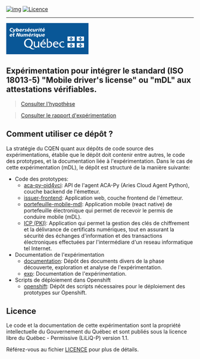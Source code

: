 [![img](https://img.shields.io/badge/Cycle%20de%20Vie-Phase%20d%C3%A9couverte-339999)](https://www.quebec.ca/gouv/politiques-orientations/vitrine-numeriqc/accompagnement-des-organismes-publics/demarche-conception-services-numeriques)
[![Licence](https://img.shields.io/badge/Licence-LiLiQ--R-blue)](LICENCE)

---

<div>
    <img src="https://github.com/CQEN-QDCE/.github/blob/main/images/mcn.png" />
</div>

## Expérimentation pour intégrer le standard (ISO 18013-5) "Mobile driver's license" ou "mDL" aux attestations vérifiables.


>[Consulter l'hypothèse](exp/hypothese.md)

>[Consulter le rapport d'expérimentation](exp/rapport.md)

## Comment utiliser ce dépôt ?

La stratégie du CQEN quant aux dépôts de code source des expérimentations, établie que le dépôt doit contenir entre autres, le code des prototypes, et la documentation liée à l'expérimentation. Dans le cas de cette expérimentation (mDL), le dépôt est structuré de la manière suivante:
- Code des prototypes:
  - [aca-py-oid4vci](./aca-py-oid4vci/README.md): API de l'agent ACA-Py (Aries Cloud Agent Python), couche backend de l'émetteur.
  - [issuer-frontend](./issuer-frontend/README.md): Application web, couche frontend de l'émetteur.
  - [portefeuille-mobile-mdl](./portefeuille-mobile-mdl): Application mobile (react native) de portefeuille électronique qui permet de recevoir le permis de conduire mobile (mDL).
  - [ICP (PKI)](./ICP/README.md): Application qui permet la gestion des clés de chiffrement et la délivrance de certificats numériques, tout en assurant la sécurité des échanges d'information et des transactions électroniques effectuées par l'intermédiare d'un reseau informatique tel Internet.
- Documentation de l'expérimentation
  - [documentation](./documentation): Dépôt des documents divers de la phase découverte, exploration et analyse de l'expérimentation.
  - [exp](./exp/README.md): Documentation de l'expérimentation.
- Scripts de déploiement dans Openshift
  - [openshift](./openshift/README.md): Dépôt des scripts nécessaires pour le déploiement des prototypes sur Openshift.


## Licence

Le code et la documentation de cette expérimentation sont la propriété intellectuelle du Gouvernement du Québec et sont publiés sous la licence libre du Québec - Permissive (LiLiQ-P) version 1.1. 

Référez-vous au fichier [LICENCE](LICENCE) pour plus de détails.